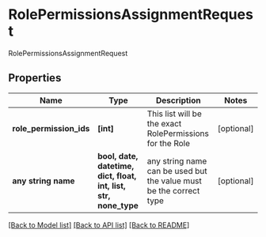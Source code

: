 # RolePermissionsAssignmentRequest

RolePermissionsAssignmentRequest

## Properties
Name | Type | Description | Notes
------------ | ------------- | ------------- | -------------
**role_permission_ids** | **[int]** | This list will be the exact RolePermissions for the Role | [optional] 
**any string name** | **bool, date, datetime, dict, float, int, list, str, none_type** | any string name can be used but the value must be the correct type | [optional]

[[Back to Model list]](../README.md#documentation-for-models) [[Back to API list]](../README.md#documentation-for-api-endpoints) [[Back to README]](../README.md)


